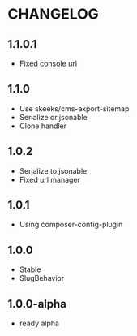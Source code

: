 CHANGELOG
==============

1.1.0.1
-----------------
 * Fixed console url

1.1.0
-----------------
 * Use skeeks/cms-export-sitemap
 * Serialize or jsonable
 * Clone handler
 
1.0.2
-----------------
 * Serialize to jsonable
 * Fixed url manager
 
1.0.1
-----------------
 * Using composer-config-plugin
 
1.0.0
-----------------
 * Stable
 * SlugBehavior

1.0.0-alpha
-----------------
 * ready alpha
